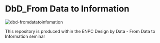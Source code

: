 # DbD_From Data to Information
![dbd-fromdatatoinfomation](https://user-images.githubusercontent.com/50297074/145735112-2aa14714-b428-4ee7-91ed-6da0f3c96a39.png)

This repository is produced within the ENPC Design by Data - From Data to Information seminar
